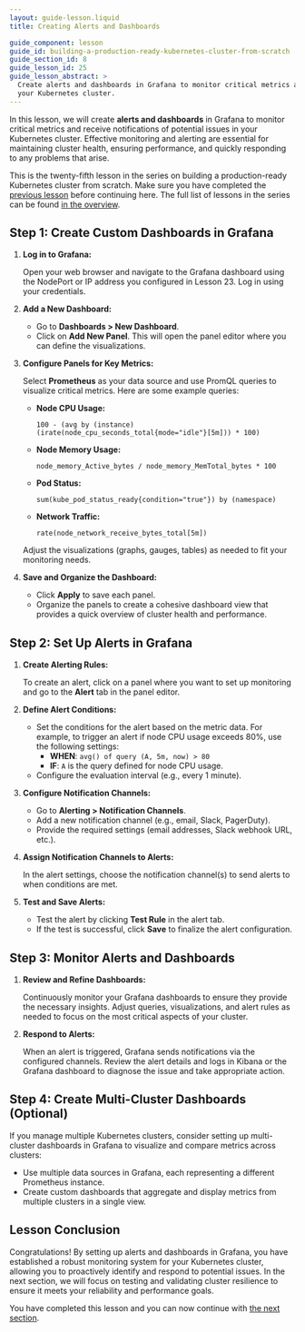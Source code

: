 ```yaml
---
layout: guide-lesson.liquid
title: Creating Alerts and Dashboards

guide_component: lesson
guide_id: building-a-production-ready-kubernetes-cluster-from-scratch
guide_section_id: 8
guide_lesson_id: 25
guide_lesson_abstract: >
  Create alerts and dashboards in Grafana to monitor critical metrics and receive notifications of potential issues in
  your Kubernetes cluster.
---
```


In this lesson, we will create **alerts and dashboards** in Grafana to monitor critical metrics and receive
notifications of potential issues in your Kubernetes cluster. Effective monitoring and alerting are essential for
maintaining cluster health, ensuring performance, and quickly responding to any problems that arise.

This is the twenty-fifth lesson in the series on building a production-ready Kubernetes cluster from scratch. Make sure
you have completed the [previous lesson](/building-a-production-ready-kubernetes-cluster-from-scratch/lesson-24) before
continuing here. The full list of lessons in the series can be found
[in the overview](/building-a-production-ready-kubernetes-cluster-from-scratch).

## Step 1: Create Custom Dashboards in Grafana

1. **Log in to Grafana:**

   Open your web browser and navigate to the Grafana dashboard using the NodePort or IP address you configured in
   Lesson 23. Log in using your credentials.

2. **Add a New Dashboard:**

   - Go to **Dashboards > New Dashboard**.
   - Click on **Add New Panel**. This will open the panel editor where you can define the visualizations.

3. **Configure Panels for Key Metrics:**

   Select **Prometheus** as your data source and use PromQL queries to visualize critical metrics. Here are some example
   queries:

   - **Node CPU Usage:**

     ```promql
     100 - (avg by (instance) (irate(node_cpu_seconds_total{mode="idle"}[5m])) * 100)
     ```

   - **Node Memory Usage:**

     ```promql
     node_memory_Active_bytes / node_memory_MemTotal_bytes * 100
     ```

   - **Pod Status:**

     ```promql
     sum(kube_pod_status_ready{condition="true"}) by (namespace)
     ```

   - **Network Traffic:**
     ```promql
     rate(node_network_receive_bytes_total[5m])
     ```

   Adjust the visualizations (graphs, gauges, tables) as needed to fit your monitoring needs.

4. **Save and Organize the Dashboard:**

   - Click **Apply** to save each panel.
   - Organize the panels to create a cohesive dashboard view that provides a quick overview of cluster health and
     performance.

## Step 2: Set Up Alerts in Grafana

1. **Create Alerting Rules:**

   To create an alert, click on a panel where you want to set up monitoring and go to the **Alert** tab in the panel
   editor.

2. **Define Alert Conditions:**

   - Set the conditions for the alert based on the metric data. For example, to trigger an alert if node CPU usage
     exceeds 80%, use the following settings:
     - **WHEN**: `avg() of query (A, 5m, now) > 80`
     - **IF**: `A` is the query defined for node CPU usage.
   - Configure the evaluation interval (e.g., every 1 minute).

3. **Configure Notification Channels:**

   - Go to **Alerting > Notification Channels**.
   - Add a new notification channel (e.g., email, Slack, PagerDuty).
   - Provide the required settings (email addresses, Slack webhook URL, etc.).

4. **Assign Notification Channels to Alerts:**

   In the alert settings, choose the notification channel(s) to send alerts to when conditions are met.

5. **Test and Save Alerts:**

   - Test the alert by clicking **Test Rule** in the alert tab.
   - If the test is successful, click **Save** to finalize the alert configuration.

## Step 3: Monitor Alerts and Dashboards

1. **Review and Refine Dashboards:**

   Continuously monitor your Grafana dashboards to ensure they provide the necessary insights. Adjust queries,
   visualizations, and alert rules as needed to focus on the most critical aspects of your cluster.

2. **Respond to Alerts:**

   When an alert is triggered, Grafana sends notifications via the configured channels. Review the alert details and
   logs in Kibana or the Grafana dashboard to diagnose the issue and take appropriate action.

## Step 4: Create Multi-Cluster Dashboards (Optional)

If you manage multiple Kubernetes clusters, consider setting up multi-cluster dashboards in Grafana to visualize and
compare metrics across clusters:

- Use multiple data sources in Grafana, each representing a different Prometheus instance.
- Create custom dashboards that aggregate and display metrics from multiple clusters in a single view.

## Lesson Conclusion

Congratulations! By setting up alerts and dashboards in Grafana, you have established a robust monitoring system for
your Kubernetes cluster, allowing you to proactively identify and respond to potential issues. In the next section, we
will focus on testing and validating cluster resilience to ensure it meets your reliability and performance goals.

You have completed this lesson and you can now continue with
[the next section](/building-a-production-ready-kubernetes-cluster-from-scratch/section-9).
